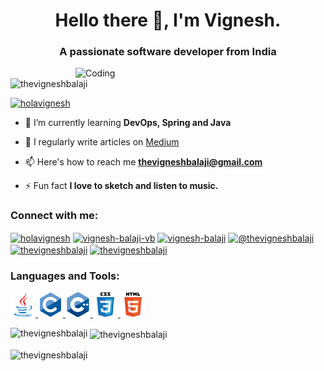 <h1 align="center">Hello there 👋, I'm Vignesh.</h1>
<h3 align="center">A passionate software developer from India</h3>
<img align="right" alt="Coding" width="400" src="https://media.tenor.com/DBqjevyA2o4AAAAd/bongo-cat-codes.gif">

<p align="left"> <img src="https://komarev.com/ghpvc/?username=thevigneshbalaji&label=Profile%20views&color=0e75b6&style=flat" alt="thevigneshbalaji" /> </p>

<p align="left"> <a href="https://twitter.com/holavignesh" target="blank"><img src="https://img.shields.io/twitter/follow/holavignesh?logo=twitter&style=for-the-badge" alt="holavignesh" /></a> </p>

- 🌱 I’m currently learning **DevOps, Spring and Java**

- 📝 I regularly write articles on [Medium](https://medium.com/@thevigneshbalaji)

- 📫 Here's how to reach me **thevigneshbalaji@gmail.com**

- ⚡ Fun fact **I love to sketch and listen to music.**

<h3 align="left">Connect with me:</h3>
<p align="left">
<a href="https://twitter.com/holavignesh" target="blank"><img align="center" src="https://raw.githubusercontent.com/rahuldkjain/github-profile-readme-generator/master/src/images/icons/Social/twitter.svg" alt="holavignesh" height="30" width="40" /></a>
<a href="https://linkedin.com/in/vignesh-balaji-vb" target="blank"><img align="center" src="https://raw.githubusercontent.com/rahuldkjain/github-profile-readme-generator/master/src/images/icons/Social/linked-in-alt.svg" alt="vignesh-balaji-vb" height="30" width="40" /></a>
<a href="https://stackoverflow.com/users/20367095/vignesh-balaji" target="blank"><img align="center" src="https://raw.githubusercontent.com/rahuldkjain/github-profile-readme-generator/master/src/images/icons/Social/stack-overflow.svg" alt="vignesh-balaji" height="30" width="40" /></a>
<a href="https://medium.com/@thevigneshbalaji" target="blank"><img align="center" src="https://raw.githubusercontent.com/rahuldkjain/github-profile-readme-generator/master/src/images/icons/Social/medium.svg" alt="@thevigneshbalaji" height="30" width="40" /></a>
<a href="https://www.hackerrank.com/thevigneshbalaji" target="blank"><img align="center" src="https://raw.githubusercontent.com/rahuldkjain/github-profile-readme-generator/master/src/images/icons/Social/hackerrank.svg" alt="thevigneshbalaji" height="30" width="40" /></a>
<a href="https://www.leetcode.com/thevigneshbalaji" target="blank"><img align="center" src="https://raw.githubusercontent.com/rahuldkjain/github-profile-readme-generator/master/src/images/icons/Social/leet-code.svg" alt="thevigneshbalaji" height="30" width="40" /></a>
</p>

<h3 align="left">Languages and Tools:</h3>
<p align="left"> </a> <a href="https://www.java.com" target="_blank" rel="noreferrer"> <img src="https://raw.githubusercontent.com/devicons/devicon/master/icons/java/java-original.svg" alt="java" width="40" height="40"/> <a href="https://www.cprogramming.com/" target="_blank" rel="noreferrer">  <img src="https://raw.githubusercontent.com/devicons/devicon/master/icons/c/c-original.svg" alt="c" width="40" height="40"/> </a> <a href="https://www.w3schools.com/cpp/" target="_blank" rel="noreferrer"> <img src="https://raw.githubusercontent.com/devicons/devicon/master/icons/cplusplus/cplusplus-original.svg" alt="cplusplus" width="40" height="40"/> </a> <a href="https://www.w3schools.com/css/" target="_blank" rel="noreferrer"> <img src="https://raw.githubusercontent.com/devicons/devicon/master/icons/css3/css3-original-wordmark.svg" alt="css3" width="40" height="40"/> </a> <a href="https://www.w3.org/html/" target="_blank" rel="noreferrer"> <img src="https://raw.githubusercontent.com/devicons/devicon/master/icons/html5/html5-original-wordmark.svg" alt="html5" width="40" height="40"/>   </a> </p>

<p><img align="left" src="https://github-readme-stats.vercel.app/api/top-langs/?username=thevigneshbalaji&layout=compact&theme=radical"](https://github.com/anuraghazra/github-readme-stats" alt="thevigneshbalaji" /></p>

<p>&nbsp;<img align="center" src="https://github-readme-stats.vercel.app/api?username=thevigneshbalaji&theme=radical&show_icons=true&locale=en" alt="thevigneshbalaji" /></p>

<p><img align="center" src="https://github-readme-streak-stats.herokuapp.com/?user=thevigneshbalaji&theme=radical" alt="thevigneshbalaji" /></p>

